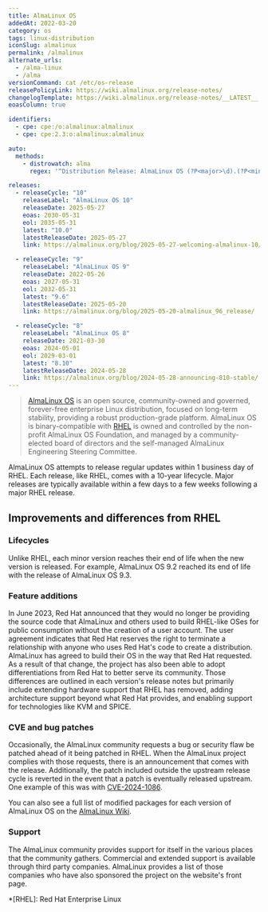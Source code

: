 ```yaml
---
title: AlmaLinux OS
addedAt: 2022-03-20
category: os
tags: linux-distribution
iconSlug: almalinux
permalink: /almalinux
alternate_urls:
  - /alma-linux
  - /alma
versionCommand: cat /etc/os-release
releasePolicyLink: https://wiki.almalinux.org/release-notes/
changelogTemplate: https://wiki.almalinux.org/release-notes/__LATEST__.html
eoasColumn: true

identifiers:
  - cpe: cpe:/o:almalinux:almalinux
  - cpe: cpe:2.3:o:almalinux:almalinux

auto:
  methods:
    - distrowatch: alma
      regex: '^Distribution Release: AlmaLinux OS (?P<major>\d).(?P<minor>\d+)$'

releases:
  - releaseCycle: "10"
    releaseLabel: "AlmaLinux OS 10"
    releaseDate: 2025-05-27
    eoas: 2030-05-31
    eol: 2035-05-31
    latest: "10.0"
    latestReleaseDate: 2025-05-27
    link: https://almalinux.org/blog/2025-05-27-welcoming-almalinux-10/

  - releaseCycle: "9"
    releaseLabel: "AlmaLinux OS 9"
    releaseDate: 2022-05-26
    eoas: 2027-05-31
    eol: 2032-05-31
    latest: "9.6"
    latestReleaseDate: 2025-05-20
    link: https://almalinux.org/blog/2025-05-20-almalinux_96_release/

  - releaseCycle: "8"
    releaseLabel: "AlmaLinux OS 8"
    releaseDate: 2021-03-30
    eoas: 2024-05-01
    eol: 2029-03-01
    latest: "8.10"
    latestReleaseDate: 2024-05-28
    link: https://almalinux.org/blog/2024-05-28-announcing-810-stable/
---
```


> [AlmaLinux OS](https://almalinux.org/) is an open source, community-owned and governed,
> forever-free enterprise Linux distribution, focused on long-term stability, providing a robust
> production-grade platform. AlmaLinux OS is binary-compatible with
> [RHEL](https://www.redhat.com/en/technologies/linux-platforms/enterprise-linux) is owned
> and controlled by the non-profit AlmaLinux OS Foundation, and managed by a community-elected
> board of directors and the self-managed AlmaLinux Engineering Steering Committee.

AlmaLinux OS attempts to release regular updates within 1 business day of RHEL. Each release, like
RHEL, comes with a 10-year lifecycle. Major releases are typically available within a few days to a
few weeks following a major RHEL release.

## Improvements and differences from RHEL

### Lifecycles

Unlike RHEL, each minor version reaches their end of life when the new version is released. For example, AlmaLinux OS 9.2 reached its end of life with the release of AlmaLinux OS 9.3.

### Feature additions

In June 2023, Red Hat announced that they would no longer be providing the source code that AlmaLinux and others used to build RHEL-like OSes for public consumption without the creation of a user account. The user agreement indicates that Red Hat reserves the right to terminate a relationship with anyone who uses Red Hat's code to create a distribution. AlmaLinux has agreed to build their OS in the way that Red Hat requested. As a result of that change, the project has also been able to adopt differentiations from Red Hat to better serve its community. Those differences are outlined in each version's release notes but primarily include extending hardware support that RHEL has removed, adding architecture support beyond what Red Hat provides, and enabling support for technologies like KVM and SPICE.

### CVE and bug patches

Occasionally, the AlmaLinux community requests a bug or security flaw be patched ahead of it being patched in RHEL. When the AlmaLinux project complies with those requests, there is an announcement that comes with the release. Additionally, the patch included outside the upstream release cycle is reverted in the event that a patch is eventually released upstream. One example of this was with [CVE-2024-1086](https://almalinux.org/blog/2024-04-02-xz-and-cve-2024-1086/).

You can also see a full list of modified packages for each version of AlmaLinux OS on the [AlmaLinux Wiki](https://wiki.almalinux.org/development/Modified-packages.html).

### Support

The AlmaLinux community provides support for itself in the various places that the community gathers. Commercial and extended support is available through third party companies. AlmaLinux provides a list of those companies who have also sponsored the project on the website's front page.

*[RHEL]: Red Hat Enterprise Linux

